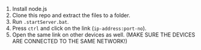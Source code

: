 1. Install node.js
2. Clone this repo and extract the files to a folder.
3. Run `.startServer.bat`.
4. Press `ctrl` and click on the link (`ip-address:port-no`).
5. Open the same link on other devices as well. (MAKE SURE THE DEVICES ARE CONNECTED TO THE SAME NETWORK!)
